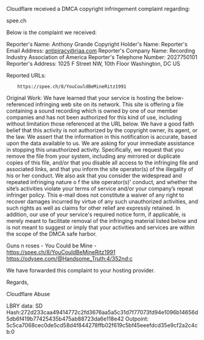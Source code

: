 Cloudflare received a DMCA copyright infringement complaint regarding:

spee.ch

Below is the complaint we received:

Reporter's Name: Anthony Grande
Copyright Holder's Name: 
Reporter's Email Address: antipiracy@riaa.com
Reporter's Company Name: Recording Industry Association of America
Reporter's Telephone Number: 2027750101
Reporter's Address: 1025 F Street NW, 10th Floor Washington, DC US

Reported URLs:

        https://spee.ch/8/YouCouldBeMineRitz1991

Original Work: We have learned that your  service is hosting the below-referenced infringing web site on its network. This site is offering a file containing a sound recording which is owned by one of our member companies and has not been authorized for this kind of use, including without limitation those referenced at the URL below. We have a good faith belief that this activity is not authorized by the copyright owner, its agent, or the law. We assert that the information in this notification is accurate, based upon the data available to us. We are asking for your immediate assistance in stopping this unauthorized activity. Specifically, we request that you remove the file from your system, including any mirrored or duplicate copies of this file, and/or that you disable all access to the infringing file and associated links, and that you inform the site operator(s) of the illegality of his or her conduct. We also ask that you consider the widespread and repeated infringing nature o
 f the site operator(s)’ conduct, and whether the site’s activities violate your terms of service and/or your company’s repeat infringer policy.
This e-mail does not constitute a waiver of any right to recover damages incurred by virtue of any such unauthorized activities, and such rights as well as claims for other relief are expressly retained. In addition, our use of your service&#039;s required notice form, if applicable, is merely meant to facilitate removal of the infringing material listed below and is not meant to suggest or imply that your activities and services are within the scope of the DMCA safe harbor.

Guns n roses - You Could be Mine - https://spee.ch/8/YouCouldBeMineRitz1991
https://odysee.com/@Handsome_Truth:4/352nd:c

We have forwarded this complaint to your hosting provider. 

Regards,

Cloudflare Abuse

LBRY data:
SD Hash:272d233caa49414772c2fd3676aa5a5c31d7f77073fd94e1096b14656d5db6f419b77425435b475ab88723da6e118e42
Outpoint: 5c5ca7068cec0de5cd58d4f844278ffb02f619c5bf45eeefdcd35e9cf2a2c4cb:0 
